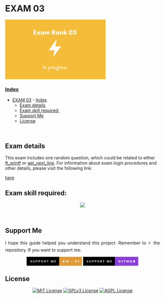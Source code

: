# EXAM 03

<a href="https://github.com/f-corvaro/42.common_core/tree/main/exams/exam-03"><img align="center" src="https://github.com/f-corvaro/42.common_core/blob/main/exams/.extra/exam-03.png">

### Index

- [EXAM 03](#exam-03)
		- [Index](#index)
	- [Exam details](#exam-details)
	- [Exam skill required:](#exam-skill-required)
	- [Support Me](#support-me)
	- [License](#license)

<br>

## Exam details
<p align="justify">

This exam includes one random question, which could be related to either [ft_printf]() or [get_next_line](). For information about exam login procedures and other details, please visit the following link:

[here](https://github.com/f-corvaro/42.common_core/tree/main/exams)

## Exam skill required:
<p align="center">
  <a href="https://skillicons.dev">
    <img src="https://skillicons.dev/icons?i=git,c,vim" />
  </a>
</p>

<br>

## Support Me

<p align="justify">
I hope this guide helped you understand this project. Remember to ⭐ the repository.
If you want to support me:</p>

<p align="center">
<a href="https://ko-fi.com/fcorvaro"><img width="180" img align="center" src="https://github.com/f-corvaro/42.common_core/blob/main/.extra/support-me-ko-fi.svg"><alt=""></a>
<a href="https://github.com/sponsors/f-corvaro"><img width="180" img align="center" src="https://github.com/f-corvaro/42.common_core/blob/main/.extra/support-me-github.svg"><alt=""></a>

<br>

## License
<p align="center">
<a href="https://choosealicense.com/licenses/mit/"><img src="https://img.shields.io/badge/License-MIT-green.svg" alt="MIT License"></a>
<a href="https://opensource.org/licenses/"><img src="https://img.shields.io/badge/License-GPL%20v3-yellow.svg" alt="GPLv3 License"></a>
<a href="http://www.gnu.org/licenses/agpl-3.0"><img src="https://img.shields.io/badge/license-AGPL-blue.svg" alt="AGPL License"></a>
<br>

